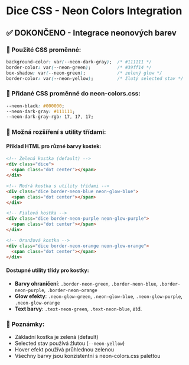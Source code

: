 # Dice CSS - Neon Colors Integration

## ✅ DOKONČENO - Integrace neonových barev

### 🎨 Použité CSS proměnné:
```css
background-color: var(--neon-dark-gray);  /* #111111 */
border-color: var(--neon-green);          /* #39ff14 */
box-shadow: var(--neon-green);            /* zelený glow */
border-color: var(--neon-yellow);         /* žlutý selected stav */
```

### 🔧 Přidané CSS proměnné do neon-colors.css:
```css
--neon-black: #000000;
--neon-dark-gray: #111111;
--neon-dark-gray-rgb: 17, 17, 17;
```

### 🎯 Možná rozšíření s utility třídami:

#### Příklad HTML pro různé barvy kostek:
```html
<!-- Zelená kostka (default) -->
<div class="dice">
  <span class="dot center"></span>
</div>

<!-- Modrá kostka s utility třídami -->
<div class="dice border-neon-blue neon-glow-blue">
  <span class="dot center"></span>
</div>

<!-- Fialová kostka -->
<div class="dice border-neon-purple neon-glow-purple">
  <span class="dot center"></span>
</div>

<!-- Oranžová kostka -->
<div class="dice border-neon-orange neon-glow-orange">
  <span class="dot center"></span>
</div>
```

#### Dostupné utility třídy pro kostky:
- **Barvy ohraničení**: `.border-neon-green`, `.border-neon-blue`, `.border-neon-purple`, `.border-neon-orange`
- **Glow efekty**: `.neon-glow-green`, `.neon-glow-blue`, `.neon-glow-purple`, `.neon-glow-orange`
- **Text barvy**: `.text-neon-green`, `.text-neon-blue`, atd.

### 📝 Poznámky:
- Základní kostka je zelená (default)
- Selected stav používá žlutou (`--neon-yellow`)
- Hover efekt používá průhlednou zelenou
- Všechny barvy jsou konzistentní s neon-colors.css palettou
